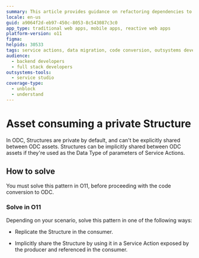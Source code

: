 ```yaml
---
summary: This article provides guidance on refactoring dependencies to private Structures in O11 apps to ensure compatibility with ODC.
locale: en-us
guid: a9064f2d-eb97-450c-8053-8c543087c3c0
app_type: traditional web apps, mobile apps, reactive web apps
platform-version: o11
figma:
helpids: 30533
tags: service actions, data migration, code conversion, outsystems development, outsystems platform
audience:
  - backend developers
  - full stack developers
outsystems-tools:
  - service studio
coverage-type:
  - unblock
  - understand
---
```


# Asset consuming a private Structure

In ODC, Structures are private by default, and can't be explicitly shared between ODC assets. Structures can be implicitly shared between ODC assets if they're used as the Data Type of parameters of Service Actions.

## How to solve

You must solve this pattern in O11, before proceeding with the code conversion to ODC.

### Solve in O11

Depending on your scenario, solve this pattern in one of the following ways:

* Replicate the Structure in the consumer.

* Implicitly share the Structure by using it in a Service Action exposed by the producer and referenced in the consumer.
